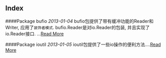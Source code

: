 Index
-----

####Package bufio
*2013-01-04*
bufio包提供了带有缓冲功能的Reader和Writer, 应用了`装饰者模式`.  bufio.Reader是对io.Reader的包装, 并且实现了io.Reader接口.  ...[Read More](golang/Package-bufio.md)

####Package ioutil
*2013-01-05*
ioutil包提供了一些io操作的便利方法....[Read More](golang/Package-ioutil.md)

